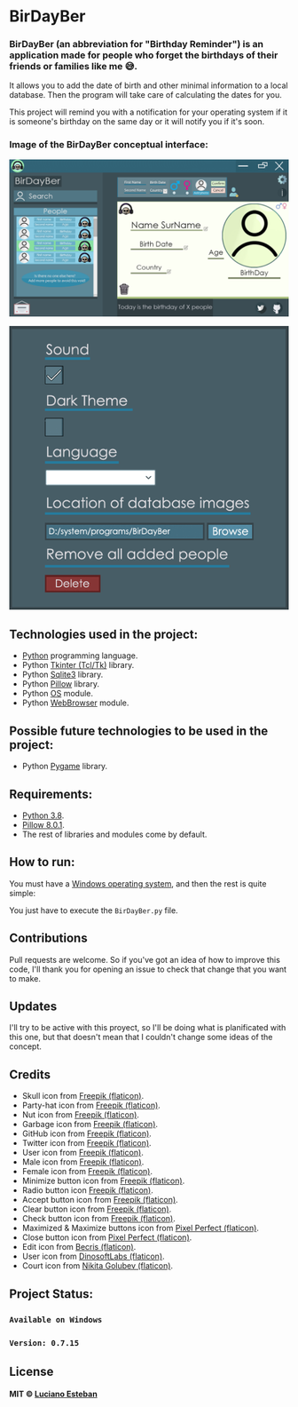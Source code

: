 # BirDayBer

### BirDayBer (an abbreviation for "Birthday Reminder") is an application made for people who forget the birthdays of their friends or families like me 😅.

It allows you to add the date of birth and other minimal information to a local database. Then the program will take care of calculating the dates for you.

This project will remind you with a notification for your operating system if it is someone's birthday on the same day or it will notify you if it's soon.

### Image of the BirDayBer conceptual interface:

![.](conceptual/interface-design-updated.png)

![.](conceptual/settings-button-design.png)


## Technologies used in the project:

- [Python](https://www.python.org/) programming language.
- Python [Tkinter (Tcl/Tk)](https://docs.python.org/3/library/tkinter.html) library.
- Python [Sqlite3](https://docs.python.org/3/library/sqlite3.html) library.
- Python [Pillow](https://pypi.org/project/Pillow/) library.
- Python [OS](https://docs.python.org/3/library/os.html) module.
- Python [WebBrowser](https://rico-schmidt.name/pymotw-3/webbrowser/index.html) module.

## Possible future technologies to be used in the project:

- Python [Pygame](https://www.pygame.org/news) library.

## Requirements:

- [Python 3.8](https://www.python.org/downloads/release/python-385/).
- [Pillow 8.0.1](https://pypi.org/project/Pillow/8.0.1/).
- The rest of libraries and modules come by default.


## How to run:

You must have a [Windows operating system](https://www.microsoft.com/es-ar/windows), and then the rest is quite simple:

You just have to execute the `BirDayBer.py` file.


## Contributions

Pull requests are welcome.
So if you've got an idea of how to improve this code, I'll thank you for
opening an issue to check that change that you want to make.


## Updates

I'll try to be active with this proyect, so I'll be doing what is planificated 
with this one, but that doesn't mean that I couldn't change some ideas of the concept. 


## Credits

- Skull icon from [Freepik (flaticon)](https://www.flaticon.com/free-icon/skull_485605?related_id=485564&origin=search).
- Party-hat icon from [Freepik (flaticon)](https://www.flaticon.com/free-icon/party-hat_3990692).
- Nut icon from [Freepik (flaticon)](https://www.flaticon.com/free-icon/nut_3593739).
- Garbage icon from [Freepik (flaticon)](https://www.flaticon.com/free-icon/garbage_3143497?related_id=3143497&origin=search).
- GitHub icon from [Freepik (flaticon)](https://www.flaticon.com/free-icon/github_1051275).
- Twitter icon from [Freepik (flaticon)](https://www.flaticon.com/free-icon/twitter_185961).
- User icon from [Freepik (flaticon)](https://www.flaticon.com/free-icon/user_747376).
- Male icon from [Freepik (flaticon)](https://www.flaticon.com/free-icon/man_2284900?related_id=2284900&origin=search).
- Female icon from [Freepik (flaticon)](https://www.flaticon.com/free-icon/woman_2284897).
- Minimize button icon from [Freepik (flaticon)](https://www.flaticon.com/free-icon/minimise-button_74888).
- Radio button icon [Freepik (flaticon)](https://www.flaticon.com/free-icon/radio-button_3305917?term=radio%20button&page=1&position=8&page=1&position=8&related_id=3305917&origin=search).
- Accept button icon from [Freepik (flaticon)](https://www.flaticon.com/free-icon/yes_3572255).
- Clear button icon from [Freepik (flaticon)](https://www.flaticon.com/free-icon/loading_1177586).
- Check button icon from [Freepik (flaticon)](https://www.flaticon.com/free-icon/square_594577?related_id=594577&origin=search).
- Maximized & Maximize buttons icon from [Pixel Perfect (flaticon)](https://www.flaticon.com/free-icon/move_2749235?related_id=2749235&origin=search).
- Close button icon from [Pixel Perfect (flaticon)](https://www.flaticon.com/free-icon/close_1828778?related_id=1828778&origin=search).
- Edit icon from [Becris (flaticon)](https://www.flaticon.com/free-icon/edit_860814?term=edit&.page=1&position=4&page=1&position=4&related_id=860814&origin=search).
- User icon from [DinosoftLabs (flaticon)](https://www.flaticon.com/free-icon/user_4018596).
- Court icon from [Nikita Golubev (flaticon)](https://www.flaticon.com/free-icon/court_1750412?related_id=1750530&origin=search).

## Project Status:

### `Available on Windows`
### `Version: 0.7.15`

## License

#### MIT © [Luciano Esteban](https://github.com/LucioFex)
